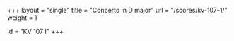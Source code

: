 +++
layout = "single"
title = "Concerto in D major"
url = "/scores/kv-107-1/"
weight = 1

id = "KV 107 I"
+++
